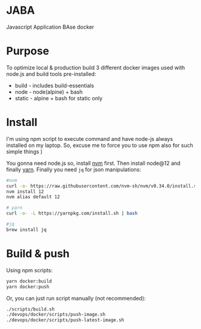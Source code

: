 # JABA

Javascript Application BAse docker

# Purpose
To optimize local & production build 3 different docker images used with node.js and build tools pre-installed:

- build - includes build-essentials
- node - node(alpine) + bash
- static - alpine + bash for static only

# Install
I'm using npm script to execute command and have node-js always installed on my laptop. So, excuse me to force you to use npm also for such simple things )

You gonna need node.js so, install [nvm](https://github.com/nvm-sh/nvm) first. Then install node@12 and finally [yarn](https://yarnpkg.com/lang/en/docs/install/#mac-stable). Finally you need `jq` for json manipulations:

```bash
#nvm
curl -o- https://raw.githubusercontent.com/nvm-sh/nvm/v0.34.0/install.sh | bash
nvm install 12
nvm alias default 12

# yarn
curl -o- -L https://yarnpkg.com/install.sh | bash

#jq
brew install jq
```

# Build & push

Using npm scripts:
```bash
yarn docker:build
yarn docker:push
```

Or, you can just run script manually (not recommended):
```bash
./scripts/build.sh
./devops/docker/scripts/push-image.sh
./devops/docker/scripts/push-latest-image.sh
```
